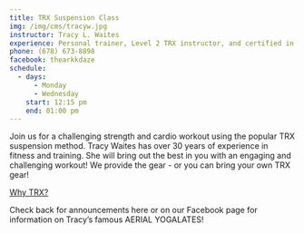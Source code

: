 ```yaml
---
title: TRX Suspension Class
img: /img/cms/tracyw.jpg
instructor: Tracy L. Waites
experience: Personal trainer, Level 2 TRX instructor, and certified in aerial yoga
phone: (678) 673-8898
facebook: thearkkdaze
schedule:
  - days:
      - Monday
      - Wednesday
    start: 12:15 pm
    end: 01:00 pm
---
```

Join us for a challenging strength and cardio workout using the popular TRX suspension method. Tracy Waites has over 30 years of experience in fitness and training. She will bring out the best in you with an engaging and challenging workout! We provide the gear - or you can bring your own TRX gear!

[Why TRX?](https://www.trxtraining.com/why-trx)

Check back for announcements here or on our Facebook page for information on Tracy’s famous AERIAL YOGALATES!